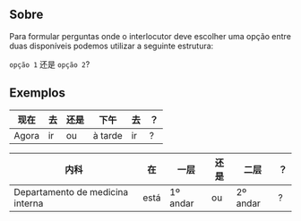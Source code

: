 ## Sobre
Para formular perguntas onde o interlocutor deve escolher uma opção entre duas disponíveis podemos utilizar a seguinte estrutura:

`opção 1` 还是 `opção 2`?

## Exemplos

| 现在    | 去   | 还是  | 下午      | 去   | ？   |
| ----- | --- | --- | ------- | --- | --- |
| Agora | ir  | ou  | à tarde | ir  | ?   |

| 内科                               | 在    | 一层       | 还是  | 二层       | ？   |
| -------------------------------- | ---- | -------- | --- | -------- | --- |
| Departamento de medicina interna | está | 1º andar | ou  | 2º andar | ?   |
